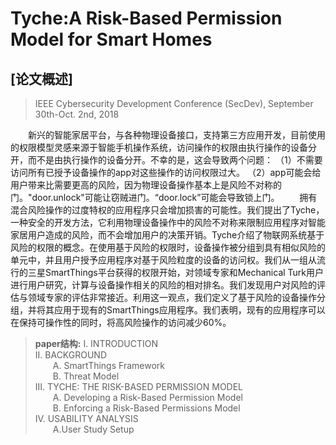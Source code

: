 # Tyche:A Risk-Based Permission Model for Smart Homes
## [论文概述]
> IEEE Cybersecurity Development Conference (SecDev), September 30th-Oct. 2nd, 2018

&emsp;&emsp;新兴的智能家居平台，与各种物理设备接口，支持第三方应用开发，目前使用的权限模型灵感来源于智能手机操作系统，访问操作的权限由执行操作的设备分开，而不是由执行操作的设备分开。不幸的是，这会导致两个问题：
（1）不需要访问所有已授予设备操作的app对这些操作的访问权限过大。
（2）app可能会给用户带来比需要更高的风险，因为物理设备操作基本上是风险不对称的门。"door.unlock"可能让窃贼进门。“door.lock”可能会导致锁上门。
&emsp;&emsp;拥有混合风险操作的过度特权的应用程序只会增加损害的可能性。我们提出了Tyche，一种安全的开发方法，它利用物理设备操作中的风险不对称来限制应用程序对智能家居用户造成的风险，而不会增加用户的决策开销。Tyche介绍了物联网系统基于风险的权限的概念。在使用基于风险的权限时，设备操作被分组到具有相似风险的单元中，并且用户授予应用程序对基于风险粒度的设备的访问权。我们从一组从流行的三星SmartThings平台获得的权限开始，对领域专家和Mechanical Turk用户进行用户研究，计算与设备操作相关的风险的相对排名。我们发现用户对风险的评估与领域专家的评估非常接近。利用这一观点，我们定义了基于风险的设备操作分组，并将其应用于现有的SmartThings应用程序。我们表明，现有的应用程序可以在保持可操作性的同时，将高风险操作的访问减少60%。
>__paper结构:__
>I. INTRODUCTION   
>II. BACKGROUND   
>&emsp;&emsp;A. SmartThings Framework  
>&emsp;&emsp;B. Threat Model   
>III. TYCHE: THE RISK-BASED PERMISSION MODEL   
>&emsp;&emsp;A. Developing a Risk-Based Permission Model   
>&emsp;&emsp;B. Enforcing a Risk-Based Permissions Model   
>IV. USABILITY ANALYSIS  
>&emsp;&emsp;A.User Study Setup   
